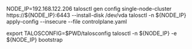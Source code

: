 NODE_IP=192.168.122.206
talosctl gen config single-node-cluster https://${NODE_IP}:6443 --install-disk /dev/vda
talosctl -n ${NODE_IP} apply-config --insecure --file controlplane.yaml

export TALOSCONFIG=$PWD/talosconfig
talosctl -n ${NODE_IP} -e ${NODE_IP} bootstrap

